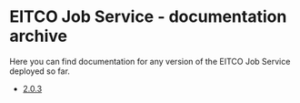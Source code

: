 
# EITCO Job Service - documentation archive

Here you can find documentation for any version of the EITCO Job Service deployed so far.

 * [2.0.3](archive/2.0.3)
